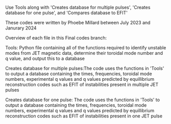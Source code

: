 Use Tools along with 'Creates database for multiple pulses', 'Creates database for one pulse', and 'Compares database to EFIT'

These codes were written by Phoebe Millard between July 2023 and Janurary 2024

Overview of each file in this Final codes branch:

Tools: Python file containing all of the functions required to identify unstable modes from JET magnetic data, determine their toroidal mode number and q value, and output this to a database

Creates database for multiple pulses:The code uses the functions in 'Tools' to output a database containing the times, frequencies, toroidal mode numbers, experimental q values and q values predicted by equillibrium reconstruction codes such as EFIT of instabilities present in multiple JET pulses

Creates database for one pulse: The code uses the functions in 'Tools' to output a database containing the times, frequencies, toroidal mode numbers, experimental q values and q values predicted by equillibrium reconstruction codes such as EFIT of instabilities present in one JET pulse

